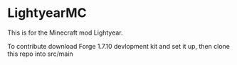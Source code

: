 # LightyearMC
This is for the Minecraft mod Lightyear.

To contribute download Forge 1.7.10 devlopment kit and set it up, then clone this repo into src/main
